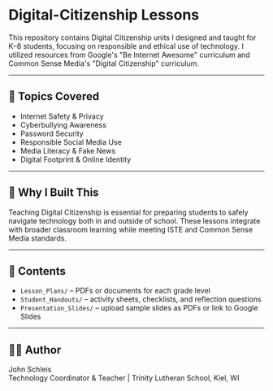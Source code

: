 # Digital-Citizenship Lessons
This repository contains Digital Citizenship units I designed and taught for K–8 students, focusing on responsible and ethical use of technology. I utilized resources from Google's "Be Internet Awesome" curriculum and Common Sense Media's  "Digital Citizenship" curriculum.

---

## 🧩 Topics Covered

- Internet Safety & Privacy
- Cyberbullying Awareness
- Password Security
- Responsible Social Media Use
- Media Literacy & Fake News
- Digital Footprint & Online Identity

---

## 🎯 Why I Built This

Teaching Digital Citizenship is essential for preparing students to safely navigate technology both in and outside of school. These lessons integrate with broader classroom learning while meeting ISTE and Common Sense Media standards.

---

## 📂 Contents

- `Lesson_Plans/` – PDFs or documents for each grade level
- `Student_Handouts/` – activity sheets, checklists, and reflection questions
- `Presentation_Slides/` – upload sample slides as PDFs or link to Google Slides

---

## 👨‍💼 Author

John Schleis  
Technology Coordinator & Teacher | Trinity Lutheran School, Kiel, WI


